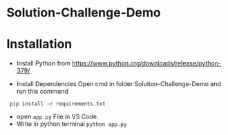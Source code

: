 # Solution-Challenge-Demo
# Installation

* Install Python from https://www.python.org/downloads/release/python-379/

* Install Dependencies Open cmd in folder Solution-Challenge-Demo and run this command

 `  pip install -r requirements.txt `
 
 * open `app.py` File in VS Code. 
 * Write in python terminal `python app.py`

